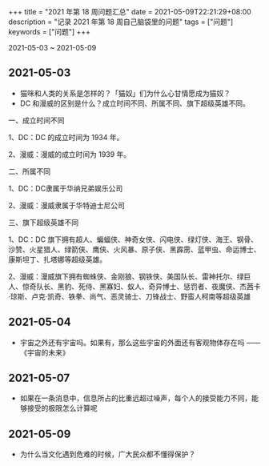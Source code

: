 +++
title = "2021 年第 18 周问题汇总"
date = 2021-05-09T22:21:29+08:00
description = "记录 2021 年第 18 周自己脑袋里的问题"
tags = ["问题"]
keywords = ["问题"]
+++

2021-05-03 ~ 2021-05-09

## 2021-05-03

- 猫咪和人类的关系是怎样的？「猫奴」们为什么心甘情愿成为猫奴？
- DC 和漫威的区别是什么？成立时间不同、所属不同、旗下超级英雄不同。

一、成立时间不同

1、DC：DC 的成立时间为 1934 年。

2、漫威：漫威的成立时间为 1939 年。

二、所属不同

1、DC：DC隶属于华纳兄弟娱乐公司

2、漫威：漫威隶属于华特迪士尼公司

三、旗下超级英雄不同

1、DC：DC 旗下拥有超人、蝙蝠侠、神奇女侠、闪电侠、绿灯侠、海王、钢骨、沙赞、火星猎人、绿箭侠、鹰侠、火风暴、原子侠、黑霹雳、蓝甲虫、命运博士、康斯坦丁、扎塔娜等超级英雄。

2、漫威：漫威旗下拥有蜘蛛侠、金刚狼、钢铁侠、美国队长、雷神托尔、绿巨人、惊奇队长、黑豹、死侍、黑寡妇、蚁人、奇异博士、惩罚者、夜魔侠、杰茜卡·琼斯、卢克·凯奇、铁拳、尚气、恶灵骑士、刀锋战士、野蛮人柯南等超级英雄

## 2021-05-04

- 宇宙之外还有宇宙吗。如果有，那么这些宇宙的外面还有客观物体存在吗 ——《宇宙的未来》

## 2021-05-07

- 如果在一条消息中，信息所占的比重远超过噪声，每个人的接受能力不同，能够接受的极限怎么计算呢

## 2021-05-09

- 为什么当文化遇到危难的时候，广大民众都不懂得保护？
